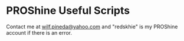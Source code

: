 # PROShine Useful Scripts
Contact me at wilf.pineda@yahoo.com and "redskhie" is my PROShine account if there is an error.
